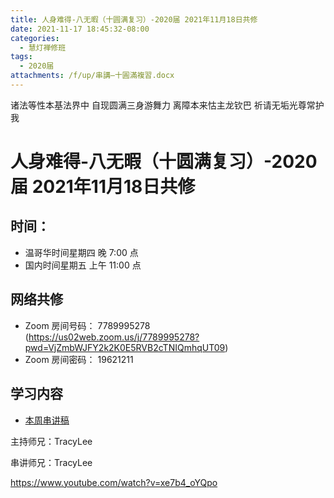 ```yaml
---
title: 人身难得-八无暇（十圆满复习）-2020届 2021年11月18日共修
date: 2021-11-17 18:45:32-08:00
categories:
  - 慧灯禅修班
tags:
  - 2020届
attachments: /f/up/串講—十圓滿複習.docx
---
```

诸法等性本基法界中 自现圆满三身游舞力 
离障本来怙主龙钦巴 祈请无垢光尊常护我

# 人身难得-八无暇（十圆满复习）-2020届 2021年11月18日共修

## 时间：

* 温哥华时间星期四 晚 7:00 点
* 国内时间星期五 上午 11:00 点

## 网络共修

* Zoom 房间号码： 7789995278 (<https://us02web.zoom.us/j/7789995278?pwd=VjZmbWJFY2k2K0E5RVB2cTNIQmhqUT09>)
* Zoom 房间密码： 19621211

## 学习内容

* [本周串讲稿](/f/up/串講—十圓滿複習.docx)

主持师兄：TracyLee

串讲师兄：TracyLee

<https://www.youtube.com/watch?v=xe7b4_oYQpo>